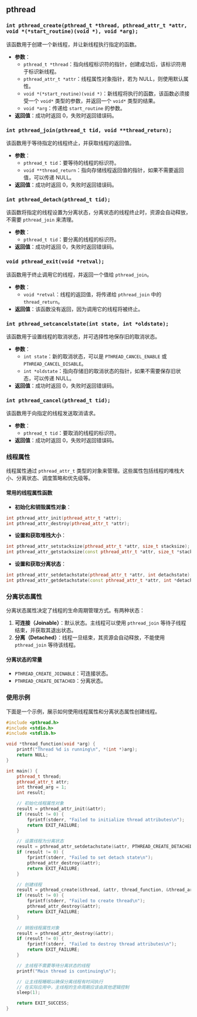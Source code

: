 ## pthread

### `int pthread_create(pthread_t *thread, pthread_attr_t *attr, void *(*start_routine)(void *), void *arg);`

该函数用于创建一个新线程，并让新线程执行指定的函数。

- **参数**：
  - `pthread_t *thread`：指向线程标识符的指针，创建成功后，该标识符用于标识新线程。
  - `pthread_attr_t *attr`：线程属性对象指针，若为 NULL，则使用默认属性。
  - `void *(*start_routine)(void *)`：新线程将执行的函数，该函数必须接受一个 `void*` 类型的参数，并返回一个 `void*` 类型的结果。
  - `void *arg`：传递给 `start_routine` 的参数。
- **返回值**：成功时返回 0，失败时返回错误码。

### `int pthread_join(pthread_t tid, void **thread_return);`

该函数用于等待指定的线程终止，并获取线程的返回值。

- **参数**：
  - `pthread_t tid`：要等待的线程的标识符。
  - `void **thread_return`：指向存储线程返回值的指针，如果不需要返回值，可以传递 NULL。
- **返回值**：成功时返回 0，失败时返回错误码。

### `int pthread_detach(pthread_t tid);`

该函数将指定的线程设置为分离状态，分离状态的线程终止时，资源会自动释放，不需要 `pthread_join` 来清理。

- **参数**：
  - `pthread_t tid`：要分离的线程的标识符。
- **返回值**：成功时返回 0，失败时返回错误码。

### `void pthread_exit(void *retval);`

该函数用于终止调用它的线程，并返回一个值给 `pthread_join`。

- **参数**：
  - `void *retval`：线程的返回值，将传递给 `pthread_join` 中的 `thread_return`。
- **返回值**：该函数没有返回，因为调用它的线程将被终止。

### `int pthread_setcancelstate(int state, int *oldstate);`

该函数用于设置线程的取消状态，并可选择性地保存旧的取消状态。

- **参数**：
  - `int state`：新的取消状态，可以是 `PTHREAD_CANCEL_ENABLE` 或 `PTHREAD_CANCEL_DISABLE`。
  - `int *oldstate`：指向存储旧的取消状态的指针，如果不需要保存旧状态，可以传递 NULL。
- **返回值**：成功时返回 0，失败时返回错误码。

### `int pthread_cancel(pthread_t tid);`

该函数用于向指定的线程发送取消请求。

- **参数**：
  - `pthread_t tid`：要取消的线程的标识符。
- **返回值**：成功时返回 0，失败时返回错误码。

### 线程属性

线程属性通过 `pthread_attr_t` 类型的对象来管理。这些属性包括线程的堆栈大小、分离状态、调度策略和优先级等。

#### 常用的线程属性函数

- **初始化和销毁属性对象**：

```C++
int pthread_attr_init(pthread_attr_t *attr);
int pthread_attr_destroy(pthread_attr_t *attr);
```

- **设置和获取堆栈大小**：

```C++
int pthread_attr_setstacksize(pthread_attr_t *attr, size_t stacksize);
int pthread_attr_getstacksize(const pthread_attr_t *attr, size_t *stacksize);
```

- **设置和获取分离状态**：

```C++
int pthread_attr_setdetachstate(pthread_attr_t *attr, int detachstate);
int pthread_attr_getdetachstate(const pthread_attr_t *attr, int *detachstate);
```

### 分离状态属性

分离状态属性决定了线程的生命周期管理方式。有两种状态：

1. **可连接（Joinable）**：默认状态。主线程可以使用 `pthread_join` 等待子线程结束，并获取其退出状态。
2. **分离（Detached）**：线程一旦结束，其资源会自动释放，不能使用 `pthread_join` 等待该线程。

#### 分离状态的常量

- `PTHREAD_CREATE_JOINABLE`：可连接状态。
- `PTHREAD_CREATE_DETACHED`：分离状态。

### 使用示例

下面是一个示例，展示如何使用线程属性和分离状态属性创建线程。

```c++
#include <pthread.h>
#include <stdio.h>
#include <stdlib.h>

void *thread_function(void *arg) {
    printf("Thread %d is running\n", *(int *)arg);
    return NULL;
}

int main() {
    pthread_t thread;
    pthread_attr_t attr;
    int thread_arg = 1;
    int result;

    // 初始化线程属性对象
    result = pthread_attr_init(&attr);
    if (result != 0) {
        fprintf(stderr, "Failed to initialize thread attributes\n");
        return EXIT_FAILURE;
    }

    // 设置线程为分离状态
    result = pthread_attr_setdetachstate(&attr, PTHREAD_CREATE_DETACHED);
    if (result != 0) {
        fprintf(stderr, "Failed to set detach state\n");
        pthread_attr_destroy(&attr);
        return EXIT_FAILURE;
    }

    // 创建线程
    result = pthread_create(&thread, &attr, thread_function, &thread_arg);
    if (result != 0) {
        fprintf(stderr, "Failed to create thread\n");
        pthread_attr_destroy(&attr);
        return EXIT_FAILURE;
    }

    // 销毁线程属性对象
    result = pthread_attr_destroy(&attr);
    if (result != 0) {
        fprintf(stderr, "Failed to destroy thread attributes\n");
        return EXIT_FAILURE;
    }

    // 主线程不需要等待分离状态的线程
    printf("Main thread is continuing\n");

    // 让主线程睡眠以确保分离线程有时间执行
    // 在实际应用中，主线程的生命周期应该由其他逻辑控制
    sleep(1);

    return EXIT_SUCCESS;
}
```


